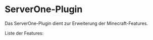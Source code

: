 # ServerOne-Plugin

Das ServerOne-Plugin dient zur Erweiterung der Minecraft-Features.

Liste der Features:
  
